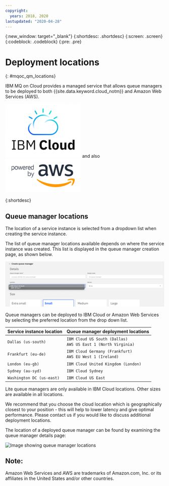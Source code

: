 ```yaml
---
copyright:
  years: 2018, 2020
lastupdated: "2020-04-28"
---
```


{:new_window: target="_blank"}
{:shortdesc: .shortdesc}
{:screen: .screen}
{:codeblock: .codeblock}
{:pre: .pre}

# Deployment locations
{: #mqoc_qm_locations}

IBM MQ on Cloud provides a managed service that allows queue managers to be deployed to both {{site.data.keyword.cloud_notm}} and Amazon Web Services (AWS).

![Image showing IBM Cloud](../images/ibmcloudlogo.png) and also ![Image showing powered by AWS](../images/PB_AWS_logo_RGB.jpg)

{:shortdesc}

## Queue manager locations

The location of a service instance is selected from a dropdown list when creating the service instance.

The list of queue manager locations available depends on where the service instance was created. This list is displayed in the queue manager creation page, as shown below.

![Image showing queue manager locations](../images/mqoc_qm_locations.png)

Queue managers can be deployed to IBM Cloud or Amazon Web Services by selecting the preferred location from the drop down list.

Service instance location         | Queue manager deployment locations
----------------------------------|--------------
`Dallas (us-south)`               | `IBM Cloud US South (Dallas)`<br/>`AWS US East 1 (North Virginia)`
`Frankfurt (eu-de)`               | `IBM Cloud Germany (Frankfurt)`<br/>`AWS EU West 1 (Ireland)`
`London (eu-gb)`                  | `IBM Cloud United Kingdom (London)`
`Sydney (au-syd)`                 | `IBM Cloud Sydney`
`Washington DC (us-east)`         | `IBM Cloud US East`


Lite queue managers are only available in IBM Cloud locations. Other sizes are available in all locations.

We recommend that you choose the cloud location which is geographically closest to your position -  this will help to lower latency and give optimal performance. Please contact us if you would like to discuss additional deployment locations.

The location of a deployed queue manager can be found by examining the queue manager details page:

![Image showing queue manager locations](../images/mqoc_qm_locations_qminfo.png)

## Note:

Amazon Web Services and AWS are trademarks of Amazon.com, Inc. or its affiliates in the United States and/or other countries.
